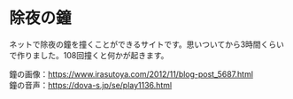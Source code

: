 # 除夜の鐘

ネットで除夜の鐘を撞くことができるサイトです。思いついてから3時間くらいで作りました。108回撞くと何かが起きます。

鐘の画像：https://www.irasutoya.com/2012/11/blog-post_5687.html  
鐘の音声：https://dova-s.jp/se/play1136.html